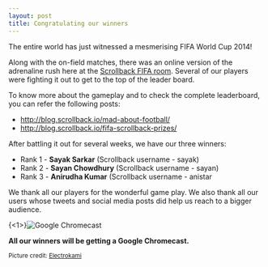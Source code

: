 ```yaml
---
layout: post
title: Congratulating our winners
---
```


The entire world has just witnessed a mesmerising FIFA World Cup 2014! 

Along with the on-field matches, there was an online version of the adrenaline rush here at the [Scrollback FIFA room](https://scrollback.io/s/fifa-worldcup-2014/). Several of our players were fighting it out to get to the top of the leader board.

To know more about the gameplay and to check the complete leaderboard, you can refer the following posts:

* http://blog.scrollback.io/mad-about-football/
* http://blog.scrollback.io/fifa-scrollback-prizes/

After battling it out for several weeks, we have our three winners:

* Rank 1 - **Sayak Sarkar** (Scrollback username - sayak)
* Rank 2 - **Sayan Chowdhury** (Scrollback username - sayan)
* Rank 3 - **Anirudha Kumar** (Scrollback username - anistar

We thank all our players for the wonderful game play. We also thank all our users whose tweets and social media posts did help us reach to a bigger audience.

{<1>}![Google Chromecast](http://electrokami.com/wp-content/uploads/2013/07/Chromecast-Info-Thumb.jpg)

**All our winners will be getting a Google Chromecast.**

<small>Picture credit: [Electrokami](http://electrokami.com/wp-content/uploads/2013/07/Chromecast-Info-Thumb.jpg)</small>
